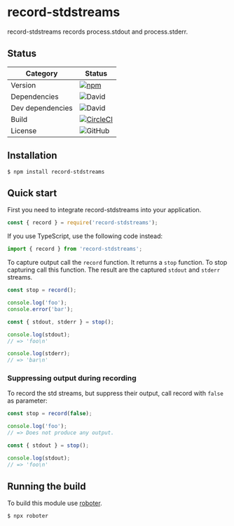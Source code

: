 # record-stdstreams

record-stdstreams records process.stdout and process.stderr.

## Status

| Category         | Status                                                                                                                                                         |
| ---------------- | -------------------------------------------------------------------------------------------------------------------------------------------------------------- |
| Version          | [![npm](https://img.shields.io/npm/v/record-stdstreams)](https://www.npmjs.com/package/record-stdstreams)                                                      |
| Dependencies     | ![David](https://img.shields.io/david/thenativeweb/record-stdstreams)                                                                                          |
| Dev dependencies | ![David](https://img.shields.io/david/dev/thenativeweb/record-stdstreams)                                                                                      |
| Build            | [![CircleCI](https://img.shields.io/circleci/build/github/thenativeweb/record-stdstreams)](https://circleci.com/gh/thenativeweb/record-stdstreams/tree/master) |
| License          | ![GitHub](https://img.shields.io/github/license/thenativeweb/record-stdstreams)                                                                                |

## Installation

```shell
$ npm install record-stdstreams
```

## Quick start

First you need to integrate record-stdstreams into your application.

```javascript
const { record } = require('record-stdstreams');
```

If you use TypeScript, use the following code instead:

```typescript
import { record } from 'record-stdstreams';
```

To capture output call the `record` function. It returns a `stop` function. To stop capturing call this function. The result are the captured `stdout` and `stderr` streams.

```javascript
const stop = record();

console.log('foo');
console.error('bar');

const { stdout, stderr } = stop();

console.log(stdout);
// => 'foo\n'

console.log(stderr);
// => 'bar\n'
```

### Suppressing output during recording

To record the std streams, but suppress their output, call record with `false` as parameter:

```javascript
const stop = record(false);

console.log('foo');
// => Does not produce any output.

const { stdout } = stop();

console.log(stdout);
// => 'foo\n'
```

## Running the build

To build this module use [roboter](https://www.npmjs.com/package/roboter).

```shell
$ npx roboter
```
